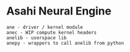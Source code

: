 

# Asahi Neural Engine

	ane - driver / kernel module
	anec - WIP compute kernel headers
	anelib - userspace lib
	anepy - wrappers to call anelib from python

